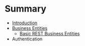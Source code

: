 # Summary

* [Introduction](README.md)
* [Business Entities](business_entities.md)
   * [Basic REST Business Entities](basic_rest_business_entities.md)
* Authentication

